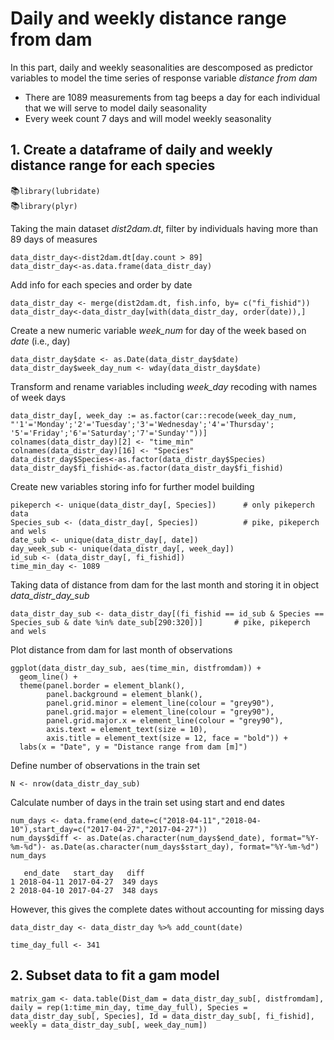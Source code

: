 # Daily and weekly distance range from dam

In this part, daily and weekly seasonalities are descomposed as predictor variables to model the time series of response variable _distance from dam_
- There are 1089 measurements from tag beeps a day for each individual that we will serve to model daily seasonality
- Every week count 7 days and will model weekly seasonality

## 1. Create a dataframe of daily and weekly distance range for each species

:books:`library(lubridate)`  
:books:`library(plyr)`  

Taking the main dataset _dist2dam.dt_, filter by individuals having more than 89 days of measures
```
data_distr_day<-dist2dam.dt[day.count > 89]
data_distr_day<-as.data.frame(data_distr_day)
```

Add info for each species and order by date
```
data_distr_day <- merge(dist2dam.dt, fish.info, by= c("fi_fishid"))
data_distr_day<-data_distr_day[with(data_distr_day, order(date)),]
```

Create a new numeric variable _week_num_ for day of the week based on _date_ (i.e., day)
```
data_distr_day$date <- as.Date(data_distr_day$date)
data_distr_day$week_day_num <- wday(data_distr_day$date)
```

Transform and rename variables including _week_day_ recoding with names of week days
```
data_distr_day[, week_day := as.factor(car::recode(week_day_num, "'1'='Monday';'2'='Tuesday';'3'='Wednesday';'4'='Thursday'; '5'='Friday';'6'='Saturday';'7'='Sunday'"))]
colnames(data_distr_day)[2] <- "time_min"
colnames(data_distr_day)[16] <- "Species"
data_distr_day$Species<-as.factor(data_distr_day$Species)
data_distr_day$fi_fishid<-as.factor(data_distr_day$fi_fishid)
```

Create new variables storing info for further model building
```
pikeperch <- unique(data_distr_day[, Species])      # only pikeperch data
Species_sub <- (data_distr_day[, Species])          # pike, pikeperch and wels
date_sub <- unique(data_distr_day[, date])
day_week_sub <- unique(data_distr_day[, week_day])
id_sub <- (data_distr_day[, fi_fishid])
time_min_day <- 1089
```

Taking data of distance from dam for the last month and storing it in object _data_distr_day_sub_
```
data_distr_day_sub <- data_distr_day[(fi_fishid == id_sub & Species == Species_sub & date %in% date_sub[290:320])]       # pike, pikeperch and wels
```

Plot distance from dam for last month of observations
```
ggplot(data_distr_day_sub, aes(time_min, distfromdam)) +
  geom_line() +
  theme(panel.border = element_blank(),
        panel.background = element_blank(),
        panel.grid.minor = element_line(colour = "grey90"),
        panel.grid.major = element_line(colour = "grey90"),
        panel.grid.major.x = element_line(colour = "grey90"),
        axis.text = element_text(size = 10),
        axis.title = element_text(size = 12, face = "bold")) +
  labs(x = "Date", y = "Distance range from dam [m]")
```

Define number of observations in the train set
```
N <- nrow(data_distr_day_sub)
```

Calculate number of days in the train set using start and end dates
```
num_days <- data.frame(end_date=c("2018-04-11","2018-04-10"),start_day=c("2017-04-27","2017-04-27"))
num_days$diff <- as.Date(as.character(num_days$end_date), format="%Y-%m-%d")- as.Date(as.character(num_days$start_day), format="%Y-%m-%d")
num_days
```
```
   end_date   start_day   diff
1 2018-04-11 2017-04-27  349 days
2 2018-04-10 2017-04-27  348 days
```
However, this gives the complete dates without accounting for missing days

```
data_distr_day <- data_distr_day %>% add_count(date)
```
```
time_day_full <- 341
```

## 2. Subset data to fit a gam model
```
matrix_gam <- data.table(Dist_dam = data_distr_day_sub[, distfromdam], daily = rep(1:time_min_day, time_day_full), Species = data_distr_day_sub[, Species], Id = data_distr_day_sub[, fi_fishid], weekly = data_distr_day_sub[, week_day_num])
```
